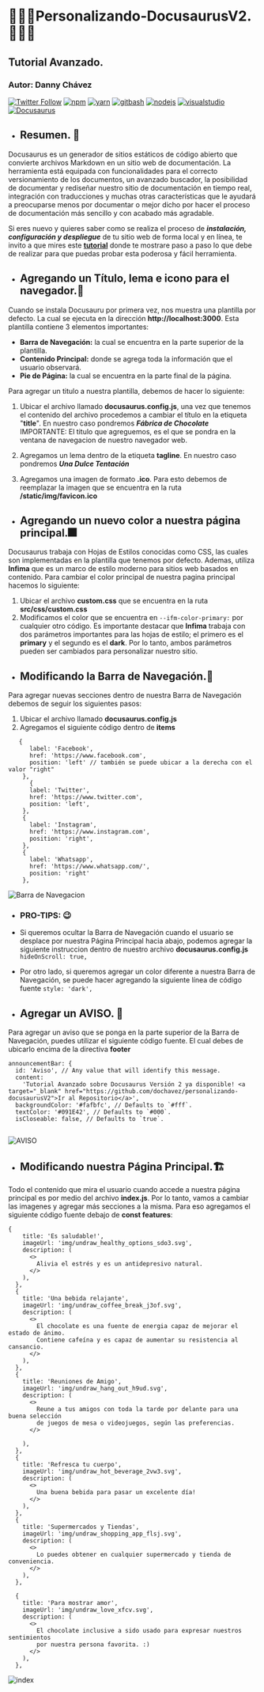 #  👨🏼‍💻Personalizando-DocusaurusV2. 👨🏼‍💻 
## Tutorial Avanzado.
### Autor: Danny Chávez <br>

[![Twitter Follow](https://img.shields.io/twitter/follow/docusaurus.svg?style=social&label=Follow)](https://twitter.com/docusaurus)
[![npm](https://img.shields.io/npm/v/npm?style=plastic)](https://github.com/npm)
[![yarn](https://img.shields.io/badge/yarn-download-blue)](https://classic.yarnpkg.com/en/docs/install/#windows-stable)
[![gitbash](https://img.shields.io/badge/gitbash-download-blue)](https://git-scm.com/downloads)
[![nodejs](https://img.shields.io/badge/nodejs-download-blue)](https://nodejs.org/en/)
[![visualstudio](https://img.shields.io/badge/visual%20studio%20code-download-blue)](https://code.visualstudio.com/)
[![Docusaurus](https://img.shields.io/badge/docusaurus-download-green)](https://github.com/facebook/docusaurus)

* ## Resumen. 📔

Docusaurus es un generador de sitios estáticos de código abierto que convierte archivos Markdown en un sitio web de documentación. La herramienta está equipada con funcionalidades para el correcto versionamiento de los documentos, un avanzado buscador, la posibilidad de documentar y rediseñar nuestro sitio de documentación en tiempo real, integración con traducciones y muchas otras características que le ayudará a preocuparse menos por documentar o mejor dicho por hacer el proceso de documentación más sencillo y con acabado más agradable.

Si eres nuevo y quieres saber como se realiza el proceso de ***instalación, configuración y despliegue*** de tu sitio web de forma local y en línea, te invito a que mires este <a href="https://github.com/dochavez/DocusaurusV2" target="_blank">**tutorial**</a> donde te mostrare paso a paso lo que debe de realizar para que puedas probar esta poderosa y fácil herramienta. 

* ## Agregando un Título, lema e icono para el navegador.🏡

Cuando se instala Docusauru por primera vez, nos muestra una plantilla por defecto. La cual se ejecuta en la dirección **http://localhost:3000**. Esta plantilla contiene 3 elementos importantes:
- **Barra de Navegación:** la cual se encuentra en la parte superior de la plantilla.
- **Contenido Principal:** donde se agrega toda la información que el usuario observará.
- **Pie de Página:** la cual se encuentra en la parte final de la página.

Para agregar un titulo a nuestra plantilla, debemos de hacer lo siguiente:

1. Ubicar el archivo llamado **docusaurus.config.js**, una vez que tenemos el contenido del archivo procedemos a cambiar el título en la etiqueta "**title**". En nuestro caso pondremos ***Fábrica de Chocolate***
IMPORTANTE: El titulo que agreguemos, es el que se pondra en la ventana de navegacion de nuestro navegador web.

2. Agregamos un lema dentro de la etiqueta **tagline**. En nuestro caso pondremos ***Una Dulce Tentación***

3. Agregamos una imagen de formato **.ico**. Para esto debemos de reemplazar la imagen que se encuentra en la ruta **/static/img/favicon.ico**

* ## Agregando un nuevo color a nuestra página principal.🎆

Docusaurus trabaja con Hojas de Estilos conocidas como CSS, las cuales son implementadas en la plantilla que tenemos por defecto. Ademas, utiliza **Infima** que es un marco de estilo moderno para sitios web basados en contenido. Para cambiar el color principal de nuestra pagina principal hacemos lo siguiente:

1. Ubicar el archivo **custom.css** que se encuentra en la ruta **src/css/custom.css**
2. Modificamos el color que se encuentra en ```--ifm-color-primary:``` por cualquier otro código. Es importante destacar que **Infima** trabaja con dos parámetros importantes para las hojas de estilo; el primero es el **primary** y el segundo es el **dark**. Por lo tanto, ambos parámetros pueden ser cambiados para personalizar nuestro sitio.

* ## Modificando la Barra de Navegación.📌

Para agregar nuevas secciones dentro de nuestra Barra de Navegación debemos de seguir los siguientes pasos:

1. Ubicar el archivo llamado **docusaurus.config.js**
2. Agregamos el siguiente código dentro de **items**

```
   {
      label: 'Facebook',
      href: 'https://www.facebook.com',
      position: 'left' // también se puede ubicar a la derecha con el valor "right"
    },
      {
      label: 'Twitter',
      href: 'https://www.twitter.com',
      position: 'left',  
    },
    {
      label: 'Instagram',
      href: 'https://www.instagram.com',
      position: 'right',
    },
    {
      label: 'Whatsapp',
      href: 'https://www.whatsapp.com/',
      position: 'right'
    },
```

![Barra de Navegacion](https://github.com/dochavez/personalizando-docusaurusV2/blob/main/Barra%20de%20Navegacion.jpg)     
     
     
* ### PRO-TIPS: 😉
* Si queremos ocultar la Barra de Navegación cuando el usuario se desplace por nuestra Página Principal hacia abajo, podemos agregar la siguiente instruccion dentro de nuestro archivo **docusaurus.config.js** ```hideOnScroll: true,```

* Por otro lado, si queremos agregar un color diferente a nuestra Barra de Navegación, se puede hacer agregando la siguiente línea de código fuente ```style: 'dark',```

* ## Agregar un AVISO. 📢

Para agregar un aviso que se ponga en la parte superior de la Barra de Navegación, puedes utilizar el siguiente código fuente. El cual debes de ubicarlo encima de la directiva **footer**

```
announcementBar: {
  id: 'Aviso', // Any value that will identify this message.
  content:
    'Tutorial Avanzado sobre Docusaurus Versión 2 ya disponible! <a target="_blank" href="https://github.com/dochavez/personalizando-docusaurusV2">Ir al Repositorio</a>',
  backgroundColor: '#fafbfc', // Defaults to `#fff`.
  textColor: '#091E42', // Defaults to `#000`.
  isCloseable: false, // Defaults to `true`.
  
```
![AVISO](https://github.com/dochavez/personalizando-docusaurusV2/blob/main/Agregando%20anuncio.jpg)


* ## Modificando nuestra Página Principal.🏗

Todo el contenido que mira el usuario cuando accede a nuestra página principal es por medio del archivo **index.js**. Por lo tanto, vamos a cambiar las imagenes y agregar más secciones a la misma. Para eso agregamos el siguiente código fuente debajo de **const features**:

```
{
    title: 'Es saludable!',
    imageUrl: 'img/undraw_healthy_options_sdo3.svg',
    description: (
      <>
        Alivia el estrés y es un antidepresivo natural.
      </>
    ),
  },
  {
    title: 'Una bebida relajante',
    imageUrl: 'img/undraw_coffee_break_j3of.svg',
    description: (
      <>
        El chocolate es una fuente de energia capaz de mejorar el estado de ánimo. 
        Contiene cafeína y es capaz de aumentar su resistencia al cansancio.
      </>
    ),
  },
  {
    title: 'Reuniones de Amigo',
    imageUrl: 'img/undraw_hang_out_h9ud.svg',
    description: (
      <>
        Reune a tus amigos con toda la tarde por delante para una buena selección
        de juegos de mesa o videojuegos, según las preferencias.
      </>
      
    ),
  },
  {
    title: 'Refresca tu cuerpo',
    imageUrl: 'img/undraw_hot_beverage_2vw3.svg',
    description: (
      <>
        Una buena bebida para pasar un excelente día!
      </>
    ),
  },
  {
    title: 'Supermercados y Tiendas',
    imageUrl: 'img/undraw_shopping_app_flsj.svg',
    description: (
      <>
        Lo puedes obtener en cualquier supermercado y tienda de conveniencia.
      </>
    ),
  },

  {
    title: 'Para mostrar amor',
    imageUrl: 'img/undraw_love_xfcv.svg',
    description: (
      <>
        El chocolate inclusive a sido usado para expresar nuestros sentimientos
        por nuestra persona favorita. :)
      </>
    ),
  },
```
![index](https://github.com/dochavez/personalizando-docusaurusV2/blob/main/cambiando%20el%20index.jpg)


  
  




